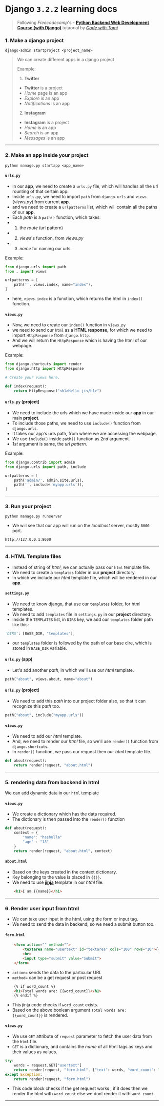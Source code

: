 # Django `3.2.2` learning docs

> Following *Freecodecamp*'s -  **[Python Backend Web Development Course (with Django)](https://www.youtube.com/watch?v=jBzwzrDvZ18)** tutaorial by [*Code with Tomi*](https://www.youtube.com/c/CodeWithTomi)


### 1. Make a django project

```
django-admin startproject <project_name>
```

> We can create different apps in a django project
> 
> Example:
> 
> 1. **Twitter**
> 
> -   **Twitter** is a project
> -   _Home_ page is an app
> -   _Explore_ is an app
> -   _Notifications_ is an app
> 
> 2. **Instagram**
> 
> -   **Instagram** is a project
> -   _Home_ is an app
> -   _Search_ is an app
> -   _Messages_ is an app

---

### 2. Make an app inside your project

```
python manage.py startapp <app_name>
```

#### `urls.py`

-   In our **app**, we need to create a `urls.py` file, which will handles all the url rounting of that certain app.
-   Inside `urls.py`, we need to import `path` from `django.urls` and `views` (_views.py_) from current **app**.
-   and we need to create a `urlpatterns` list, which will contain all the paths of our **app**.
-   Each _path_ is a `path()` function, which takes:
-   1. the _route_ (url pattern)
-   2. _views_'s function, from _views.py_
-   3. _name_ for naming our urls.

Example:

```python
from django.urls import path
from . import views

urlpatterns = [
    path('', views.index, name="index"),
]
```

-   here, `views.index` is a function, which returns the html in `index()` function.

#### `views.py`

-   Now, we need to create our `index()` function in `views.py`
-   we need to send our `html` as a **HTML response**, for which we need to import `HttpResponse` from `django.http`.
-   And we will return the `HttpResponse` which is having the html of our webpage.

Example:

```python
from django.shortcuts import render
from django.http import HttpResponse

# Create your views here.

def index(request):
    return HttpResponse("<h1>Hello ji</h1>")
```

#### `urls.py` (project)

-   We need to include the urls which we have made inside our **app** in our main **project**.
-   To include those paths, we need to use `include()` function from `django.urls`.
-   It takes our app's urls path, from where we are accessing the webpage.
-   We use `include()` inside `path()` function as $2nd$ argument.
-   $1st$ argument is same, the _url pattern_.

Example:

```python
from django.contrib import admin
from django.urls import path, include

urlpatterns = [
    path('admin/', admin.site.urls),
    path('', include('myapp.urls')),
]
```

---

### 3. Run your project

```
python manage.py runserver
```

-   We will see that our app will run on the _localhost_ server, mostly `8000` port.

```
http://127.0.0.1:8000
```

---

### 4. HTML Template files

-   Instead of string of _html_, we can actually pass our `html` template file.
-   We need to create a `templates` folder in our **project** directory.
-   In which we include our _html_ template file, which will be rendered in our **app**.

#### `settings.py`

-   We need to know django, that use our `templates` folder, for html templates.
-   We need to add `templates` file in `settings.py` in our **project** directory.
-   Inside the `TEMPLATES` list, in `DIRS` key, we add our `templates` folder path like this:

```python
'DIRS': [BASE_DIR, "templates"],
```

-   our `templates` folder is followed by the path of our base dire, which is stored in `BASE_DIR` variable.

#### `urls.py` (app)

-   Let's add another _path_, in which we'll use our _html_ template.

```python
path("about", views.about, name="about")
```

#### `urls.py` (project)

-   We need to add this _path_ into our project folder also, so that it can recognize this _path_ too.

```python
path("about", include("myapp.urls"))
```

#### `views.py`

-   We need to add our _html_ template.
-   And, we need to render our _html_ file, so we'll use `render()` function from `django.shortcuts`.
-   In `render()` function, we pass our request then our _html_ template file.

```python
def about(request):
    return render(request, "about.html")
```

---
### 5. rendering data from backend in html
We can add dynamic data in our `html` template

#### `views.py`
- We create a dictionary which has the data required.
- The dictionary is then passed into the `render()` function
```python
def about(request):
    context = {
        "name": "hasbulla"
        "age" : "18"
    }
    return render(request, "about.html", context) 
```

#### `about.html`
- Based on the keys created in the context dictionary.
- Key belonging to the value is placed in `{{}}`.
- We need to use [**jinja**](https://svn.python.org/projects/external/Jinja-2.1.1/docs/_build/html/templates.html) template in our *html* file.

```html
    <h1>I am {{name}}</h1>
```

---

### 6. Render user input from html
- We can take user input in the html, using the form or input tag.
- We need to send the data in backend, so we need a submit button too.

#### `form.html`

```html
    <form action="" method="">
        <textarea name="usertext" id="textarea" cols="100" rows="10">{{text}}</textarea>
        <br>
        <input type="submit" value="Submit">
    </form>
```
- `action=` sends the data to the particular URL
- `method=` can be a get request or post request

```html
    {% if word_count %}
    <h1>Total words are: {{word_count}}</h1>
    {% endif %}
```
- This jinja code checks if `word_count` exists.
- Based on the above boolean argument `Total words are: {{word_count}}` is rendered.

#### `views.py`
- We use `GET` attribute of `request` parameter to fetch the user data from the `html` file.
- `GET` is a dictionary, and contains the *name* of all html tags as keys and their values as values.

```python
try:
    words = request.GET["usertext"]
    return render(request, "form.html", {"text": words, "word_count": len(words.split())})
except Exception:
    return render(request, "form.html")
```
- This code block checks if the get request works , if it does then we render the html with `word_count`
else we dont render it with `word_count`.

---